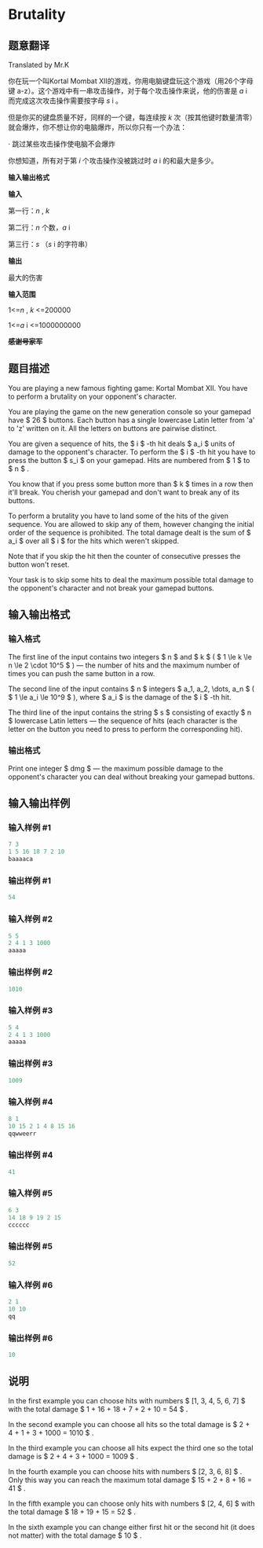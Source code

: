 # Brutality

## 题意翻译

Translated by Mr.K

你在玩一个叫Kortal Mombat XII的游戏，你用电脑键盘玩这个游戏（用26个字母键 a-z）。这个游戏中有一串攻击操作，对于每个攻击操作来说，他的伤害是 _a_ i 而完成这次攻击操作需要按字母 _s_ i 。

但是你买的键盘质量不好，同样的一个键，每连续按 _k_ 次（按其他键时数量清零）就会爆炸，你不想让你的电脑爆炸，所以你只有一个办法：

· 跳过某些攻击操作使电脑不会爆炸

你想知道，所有对于第 _i_ 个攻击操作没被跳过时 _a_ i 的和最大是多少。

**输入输出格式**

**输入**

第一行：_n_ , _k_

第二行：_n_ 个数，_a_ i

第三行：_s_ （_s_ i 的字符串）

**输出**

最大的伤害

**输入范围**

1<=_n_ , _k_ <=200000

1<=_a_ i <=1000000000

**~~感谢号家军~~**

## 题目描述

You are playing a new famous fighting game: Kortal Mombat XII. You have to perform a brutality on your opponent's character.

You are playing the game on the new generation console so your gamepad have $ 26 $ buttons. Each button has a single lowercase Latin letter from 'a' to 'z' written on it. All the letters on buttons are pairwise distinct.

You are given a sequence of hits, the $ i $ -th hit deals $ a_i $ units of damage to the opponent's character. To perform the $ i $ -th hit you have to press the button $ s_i $ on your gamepad. Hits are numbered from $ 1 $ to $ n $ .

You know that if you press some button more than $ k $ times in a row then it'll break. You cherish your gamepad and don't want to break any of its buttons.

To perform a brutality you have to land some of the hits of the given sequence. You are allowed to skip any of them, however changing the initial order of the sequence is prohibited. The total damage dealt is the sum of $ a_i $ over all $ i $ for the hits which weren't skipped.

Note that if you skip the hit then the counter of consecutive presses the button won't reset.

Your task is to skip some hits to deal the maximum possible total damage to the opponent's character and not break your gamepad buttons.

## 输入输出格式

### 输入格式

The first line of the input contains two integers $ n $ and $ k $ ( $ 1 \le k \le n \le 2 \cdot 10^5 $ ) — the number of hits and the maximum number of times you can push the same button in a row.

The second line of the input contains $ n $ integers $ a_1, a_2, \dots, a_n $ ( $ 1 \le a_i \le 10^9 $ ), where $ a_i $ is the damage of the $ i $ -th hit.

The third line of the input contains the string $ s $ consisting of exactly $ n $ lowercase Latin letters — the sequence of hits (each character is the letter on the button you need to press to perform the corresponding hit).

### 输出格式

Print one integer $ dmg $ — the maximum possible damage to the opponent's character you can deal without breaking your gamepad buttons.

## 输入输出样例

### 输入样例 #1

```cpp
7 3
1 5 16 18 7 2 10
baaaaca

```
### 输出样例 #1

```cpp
54

```
### 输入样例 #2

```cpp
5 5
2 4 1 3 1000
aaaaa

```
### 输出样例 #2

```cpp
1010

```
### 输入样例 #3

```cpp
5 4
2 4 1 3 1000
aaaaa

```
### 输出样例 #3

```cpp
1009

```
### 输入样例 #4

```cpp
8 1
10 15 2 1 4 8 15 16
qqwweerr

```
### 输出样例 #4

```cpp
41

```
### 输入样例 #5

```cpp
6 3
14 18 9 19 2 15
cccccc

```
### 输出样例 #5

```cpp
52

```
### 输入样例 #6

```cpp
2 1
10 10
qq

```
### 输出样例 #6

```cpp
10

```
## 说明

In the first example you can choose hits with numbers $ [1, 3, 4, 5, 6, 7] $ with the total damage $ 1 + 16 + 18 + 7 + 2 + 10 = 54 $ .

In the second example you can choose all hits so the total damage is $ 2 + 4 + 1 + 3 + 1000 = 1010 $ .

In the third example you can choose all hits expect the third one so the total damage is $ 2 + 4 + 3 + 1000 = 1009 $ .

In the fourth example you can choose hits with numbers $ [2, 3, 6, 8] $ . Only this way you can reach the maximum total damage $ 15 + 2 + 8 + 16 = 41 $ .

In the fifth example you can choose only hits with numbers $ [2, 4, 6] $ with the total damage $ 18 + 19 + 15 = 52 $ .

In the sixth example you can change either first hit or the second hit (it does not matter) with the total damage $ 10 $ .

